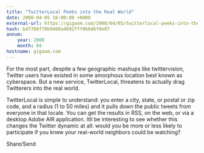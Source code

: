 ```yaml
---
title: "TwitterLocal Peeks into the Real World"
date: 2008-04-05 16:00:00 +0000
external-url: https://gigaom.com/2008/04/05/twitterlocal-peeks-into-the-real-world/
hash: b47780f78b9408a4692fff0b0d6f0e07
annum:
    year: 2008
    month: 04
hostname: gigaom.com
---
```


For the most part, despite a few geographic mashups like twittervision, Twitter users have existed in some amorphous location best known as cyberspace. But a new service, TwitterLocal, threatens to actually drag Twitterers into the real world.

TwitterLocal is simple to understand: you enter a city, state, or postal or zip code, and a radius (1 to 50 miles) and it pulls down the public tweets from everyone in that locale. You can get the results in RSS, on the web, or via a desktop Adobe AIR application. Itll be interesting to see whether this changes the Twitter dynamic at all: would you be more or less likely to participate if you knew your real-world neighbors could be watching?

Share/Send
